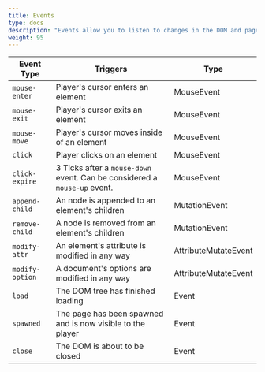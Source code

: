```yaml
---
title: Events
type: docs
description: "Events allow you to listen to changes in the DOM and page with event handlers."
weight: 95
---
```


| Event Type | Triggers | Type |
|--|--|--|
| `mouse-enter` | Player's cursor enters an element | MouseEvent |
| `mouse-exit` | Player's cursor exits an element | MouseEvent |
| `mouse-move` | Player's cursor moves inside of an element | MouseEvent |
| `click` | Player clicks on an element | MouseEvent |
| `click-expire` | 3 Ticks after a `mouse-down` event. Can be considered a `mouse-up` event. | MouseEvent |
| `append-child` | An node is appended to an element's children | MutationEvent |
| `remove-child` | A node is removed from an element's children | MutationEvent |
| `modify-attr` | An element's attribute is modified in any way | AttributeMutateEvent |
| `modify-option` | A document's options are modified in any way | AttributeMutateEvent |
| `load` | The DOM tree has finished loading | Event |
| `spawned` | The page has been spawned and is now visible to the player | Event |
| `close` | The DOM is about to be closed | Event |
